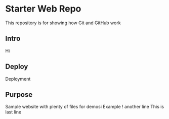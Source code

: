# Starter Web Repo

This repository is for showing how Git and GitHub work
## Intro
Hi 
## Deploy
Deployment 
## Purpose

Sample website with plenty of files for demosi
Example !
another line 
This is last line
